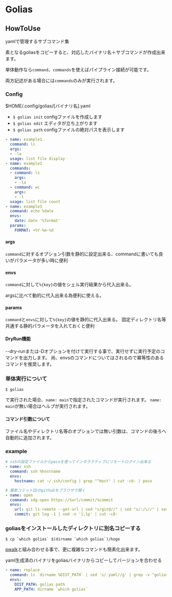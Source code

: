 # Golias

## HowToUse

yamlで管理するサブコマンド集

素となるgoliasをコピーすると、対応したバイナリ名＋サブコマンドが作成出来ます。

単体動作なら```command```、```commands```を使えばパイプライン接続が可能です。

両方記述がある場合には```commands```のみが実行されます。

### Config

$HOME/.config/golias/[バイナリ名].yaml
- ```$ golias init``` configファイルを作成します
- ```$ golias edit``` エディタが立ち上がります
- ```$ golias path``` configファイルの絶対パスを表示します

```yaml
- name: example1
  command: ls
  args:
  - -la
  usage: list file display
- name: example2
  commands:
  - command: ls
    args:
    - -la
  - command: wc
    args:
    - -l
  usage: list file count
- name: example3
  command: echo %date
  envs:
    date: date '%format'
  params:
    FORMAT: +%Y-%m-%d
```

#### args

```command```に対するオプション引数を静的に設定出来る、commandに書いても良いがパラメータが多い時に便利

#### envs

```command```に対して```%{key}```の値をシェル実行結果から代入出来る。

argsに比べて動的に代入出来る為便利に使える。

#### params

````command````と````envs````に対して```%{key}```の値を静的に代入出来る。 固定ディレクトリ名等共通する静的パラメータを入れておくと便利

#### DryRun機能

--dry-runまたは-Dオプションを付けて実行する事で、実行せずに実行予定のコマンドを出力します。 尚、envsのコマンドについてはされるので冪等性のあるコマンドを推奨します。

### 単体実行について

```shell
$ golias
```

で実行された場合、```name: main```で指定されたコマンドが実行されます。
```name: main```が無い場合はヘルプが実行されます。

#### コマンド引数について

ファイル名やディレクトリ名等のオプションでは無い引数は、コマンドの後ろへ自動的に追加されます。

### example

```yaml
# sshの設定ファイルからpecoを使ってインタラクティブにリモートログイン出来る
- name: ssh
  command: ssh %hostname
  envs:
    hostname: cat ~/.ssh/config | grep "^Host" | cut -c6- | peco

# 最新コミットIDのgithubをブラウザで開く    
- name: open
  command: xdg-open https://%url/commit/%commit
  envs:
    url: git ls-remote --get-url | sed "s/git@//" | sed "s/:/\//" | sed "s/.git//"
    commit: git log -1 | sed -n '1,1p' | cut -c8-
```

### goliasをインストールしたディレクトリに別名コピーする

```shell
$ cp `which golias` $(dirname `which golias`)/hoge
```

[pwalk](https://github.com/aozora0000/pwalk)と組み合わせる事で、更に複雑なコマンドも簡素化出来ます。

yaml生成済のバイナリをgoliasバイナリからコピーしてバージョンを合わせる

```yaml
- name: replace
  command: ls `dirname %DIST_PATH` | sed 's/.yaml//g' | grep -v "golias" | pwalk "cp %APP_PATH/golias %APP_PATH/%1"
  envs:
    DIST_PATH: golias path
    APP_PATH: dirname `which golias`
```